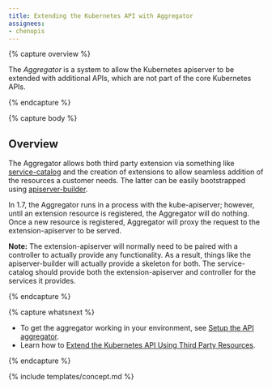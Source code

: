 ```yaml
---
title: Extending the Kubernetes API with Aggregator
assignees:
- chenopis
---
```


{% capture overview %}

The *Aggregator* is a system to allow the Kubernetes apiserver to be extended with additional APIs, which are not part of the core Kubernetes APIs. 

{% endcapture %}

{% capture body %}

## Overview

The Aggregator allows both third party extension via something like [service-catalog](https://github.com/kubernetes-incubator/service-catalog/blob/master/README.md) and the creation of extensions to allow seamless addition of the resources a customer needs. The latter can be easily bootstrapped using [apiserver-builder](https://github.com/kubernetes-incubator/apiserver-builder/blob/master/README.md). 

In 1.7, the Aggregator runs in a process with the kube-apiserver; however, until an extension resource is registered, the Aggregator will do nothing. Once a new resource is registered, Aggregator will proxy the request to the extension-apiserver to be served. 

**Note:** The extension-apiserver will normally need to be paired with a controller to actually provide any functionality. As a result, things like the apiserver-builder will actually provide a skeleton for both. The service-catalog should provide both the extension-apiserver and controller for the services it provides.

{% endcapture %}

{% capture whatsnext %}

* To get the aggregator working in your environment, see [Setup the API aggregator](/docs/tasks/access-kubernetes-api/setup-api-aggregator/).
* Learn how to [Extend the Kubernetes API Using Third Party Resources](/docs/tasks/access-kubernetes-api/extend-api-third-party-resource/).

{% endcapture %}

{% include templates/concept.md %}
